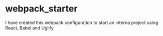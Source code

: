 # webpack_starter
I have created this webpack configuration to start an interna project using React, Babel and Uglify
